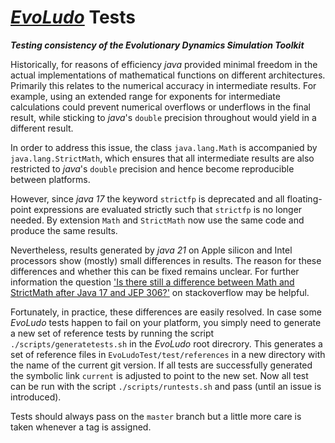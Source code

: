 # [*EvoLudo*](https://www.evoludo.org) Tests
***Testing consistency of the Evolutionary Dynamics Simulation Toolkit***

Historically, for reasons of efficiency *java* provided minimal freedom in the actual implementations of mathematical functions on different architectures. Primarily this relates to the numerical accuracy in intermediate results. For example, using an extended range for exponents for intermediate calculations could prevent numerical overflows or underflows in the final result, while sticking to *java*'s `double` precision throughout would yield in a different result.

In order to address this issue, the class `java.lang.Math` is accompanied by `java.lang.StrictMath`, which ensures that all intermediate results are also restricted to *java*'s `double` precision and hence become reproducible between platforms.

However, since *java 17* the keyword `strictfp` is deprecated and all floating-point expressions are evaluated strictly such that `strictfp` is no longer needed. By extension `Math` and `StrictMath` now use the same code and produce the same results.

Nevertheless, results generated by *java 21* on Apple silicon and Intel processors show (mostly) small differences in results. The reason for these differences and whether this can be fixed remains unclear. For further information the question ['Is there still a difference between Math and StrictMath after Java 17 and JEP 306?'](https://stackoverflow.com/questions/76674101/is-there-still-a-difference-between-math-and-strictmath-after-java-17-and-jep-30) on stackoverflow may be helpful.

Fortunately, in practice, these differences are easily resolved. In case some *EvoLudo* tests happen to fail on your platform, you simply need to generate a new set of reference tests by running the script `./scripts/generatetests.sh` in the *EvoLudo* root direcrory. This generates a set of reference files in `EvoLudoTest/test/references` in a new directory with the name of the current git version. If all tests are successfully generated the symbolic link `current` is adjusted to point to the new set. Now all test can be run with the script `./scripts/runtests.sh` and pass (until an issue is introduced).

Tests should always pass on the `master` branch but a little more care is taken whenever a tag is assigned.
